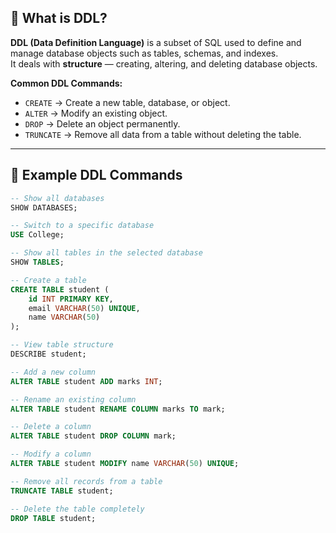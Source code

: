 
## 📌 What is DDL?
**DDL (Data Definition Language)** is a subset of SQL used to define and manage database objects such as tables, schemas, and indexes.  
It deals with **structure** — creating, altering, and deleting database objects.

**Common DDL Commands:**
- `CREATE` → Create a new table, database, or object.
- `ALTER` → Modify an existing object.
- `DROP` → Delete an object permanently.
- `TRUNCATE` → Remove all data from a table without deleting the table.

---

## 📜 Example DDL Commands

```sql
-- Show all databases
SHOW DATABASES;

-- Switch to a specific database
USE College;

-- Show all tables in the selected database
SHOW TABLES;

-- Create a table
CREATE TABLE student (
    id INT PRIMARY KEY,
    email VARCHAR(50) UNIQUE,
    name VARCHAR(50)
);

-- View table structure
DESCRIBE student;

-- Add a new column
ALTER TABLE student ADD marks INT;

-- Rename an existing column
ALTER TABLE student RENAME COLUMN marks TO mark;

-- Delete a column
ALTER TABLE student DROP COLUMN mark;

-- Modify a column
ALTER TABLE student MODIFY name VARCHAR(50) UNIQUE;

-- Remove all records from a table
TRUNCATE TABLE student;

-- Delete the table completely
DROP TABLE student;